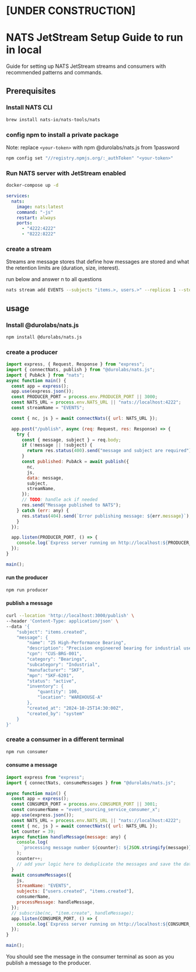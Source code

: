 # [UNDER CONSTRUCTION]

# NATS JetStream Setup Guide to run in local

Guide for setting up NATS JetStream streams and consumers with recommended patterns and commands.

## Prerequisites

### Install NATS CLI

```bash
brew install nats-io/nats-tools/nats
```

### config npm to install a private package

Note: replace `<your-token>` with npm @durolabs/nats.js from 1password

```bash
npm config set "//registry.npmjs.org/:_authToken" "<your-token>"
```

### Run NATS server with JetStream enabled

```bash
docker-compose up -d
```

```yaml
services:
  nats:
    image: nats:latest
    command: "-js"
    restart: always
    ports:
      - "4222:4222"
      - "8222:8222"
```

### create a stream

Streams are message stores that define how messages are stored and what the retention limits are (duration, size, interest).

run below and answer n to all questions

```bash
nats stream add EVENTS --subjects "items.>, users.>" --replicas 1 --storage file --retention limits --ack --discard old --dupe-window 2m --max-msgs=-1 --max-msgs-per-subject=-1 --max-bytes=-1 --max-age=0 --max-msg-size=-1 --max-consumers=-1
```

## usage

### Install @durolabs/nats.js

```bash
npm install @durolabs/nats.js
```

### create a producer

```js
import express, { Request, Response } from "express";
import { connectNats, publish } from "@durolabs/nats.js";
import { PubAck } from "nats";
async function main() {
  const app = express();
  app.use(express.json());
  const PRODUCER_PORT = process.env.PRODUCER_PORT || 3000;
  const NATS_URL = process.env.NATS_URL || "nats://localhost:4222";
  const streamName = "EVENTS";

  const { nc, js } = await connectNats({ url: NATS_URL });

  app.post("/publish", async (req: Request, res: Response) => {
    try {
      const { message, subject } = req.body;
      if (!message || !subject) {
        return res.status(400).send("message and subject are required");
      }
      const published: PubAck = await publish({
        nc,
        js,
        data: message,
        subject,
        streamName,
      });
      // TODO: handle ack if needed
      res.send("Message published to NATS");
    } catch (err: any) {
      res.status(404).send(`Error publishing message: ${err.message}`);
    }
  });

  app.listen(PRODUCER_PORT, () => {
    console.log(`Express server running on http://localhost:${PRODUCER_PORT}`);
  });
}

main();
```

#### run the producer

```bash
npm run producer
```

#### publish a message

```bash
curl --location 'http://localhost:3000/publish' \
--header 'Content-Type: application/json' \
--data '{
    "subject": "items.created",
    "message": {
        "name": "25 High-Performance Bearing",
        "description": "Precision engineered bearing for industrial use",
        "cpn": "CUS-BRG-001",
        "category": "Bearings",
        "subcategory": "Industrial",
        "manufacturer": "SKF",
        "mpn": "SKF-6201",
        "status": "active",
        "inventory": {
            "quantity": 100,
            "location": "WAREHOUSE-A"
        },
        "created_at": "2024-10-25T14:30:00Z",
        "created_by": "system"
    }
}'
```

### create a consumer in a different terminal

```bash
npm run consumer
```

#### consume a message

```js
import express from "express";
import { connectNats, consumeMessages } from "@durolabs/nats.js";

async function main() {
  const app = express();
  const CONSUMER_PORT = process.env.CONSUMER_PORT || 3001;
  const consumerName = "event_sourcing_service_consumer_x";
  app.use(express.json());
  const NATS_URL = process.env.NATS_URL || "nats://localhost:4222";
  const { nc, js } = await connectNats({ url: NATS_URL });
  let counter = 39;
  async function handleMessage(message: any) {
    console.log(
      `processing message number ${counter}: ${JSON.stringify(message)}\n\n`
    );
    counter++;
    // add your logic here to deduplicate the messages and save the data or perform any other action such as sending a notification
  }
  await consumeMessages({
    js,
    streamName: "EVENTS",
    subjects: ["users.created", "items.created"],
    consumerName,
    processMessage: handleMessage,
  });
  // subscribe(nc, "item.create", handleMessage);
  app.listen(CONSUMER_PORT, () => {
    console.log(`Express server running on http://localhost:${CONSUMER_PORT}`);
  });
}

main();
```

You should see the message in the consumer terminal as soon as you publish a message to the producer.
